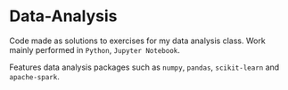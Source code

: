 # Data-Analysis

Code made as solutions to exercises for my data analysis class. Work mainly performed in `Python`, `Jupyter Notebook`.

Features data analysis packages such as `numpy`, `pandas`, `scikit-learn` and `apache-spark`.
